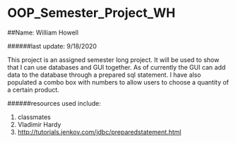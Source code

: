 # OOP_Semester_Project_WH
##Name: William Howell

######last update: 9/18/2020


This project is an assigned semester long project. 
It will be used to show that I can use databases and GUI together.
As of currently the GUI can add data to the database through a 
prepared sql statement. I have also populated a combo box with numbers
to allow users to choose a quantity of a certain product.


######resources used include: 
1. classmates
1. Vladimir Hardy
1. http://tutorials.jenkov.com/jdbc/preparedstatement.html